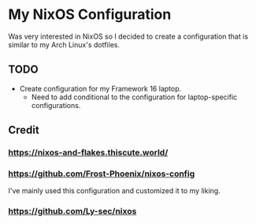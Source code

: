 # My NixOS Configuration

Was very interested in NixOS so I decided to create a configuration that is similar to my Arch Linux's dotfiles.

## TODO

- Create configuration for my Framework 16 laptop.
  - Need to add conditional to the configuration for laptop-specific configurations.

## Credit

### https://nixos-and-flakes.thiscute.world/

### https://github.com/Frost-Phoenix/nixos-config

I've mainly used this configuration and customized it to my liking. 

### https://github.com/Ly-sec/nixos
